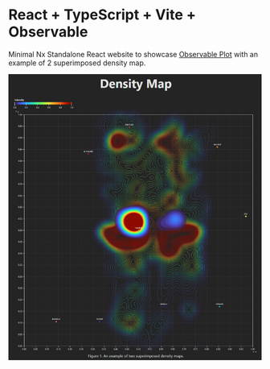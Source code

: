 # React + TypeScript + Vite + Observable

Minimal Nx Standalone React website to showcase [Observable Plot](https://observablehq.com/plot/) with an example of 2 superimposed density map.

![](./docs/Screenshot_1.png)
